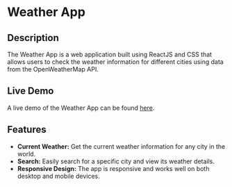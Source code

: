 <h1>Weather App</h1>
<h2>Description</h2>
<p>The Weather App is a web application built using ReactJS and CSS that allows users to check the weather information for different cities using data from the OpenWeatherMap API.</p>

<h2>Live Demo</h2>
<p>A live demo of the Weather App can be found <a href="https://weather-app-armaan.netlify.app/">here</a>.</p>

<h2>Features</h2>
<ul>
  <li><b>Current Weather:</b> Get the current weather information for any city in the world.</li>
  <li><b>Search:</b> Easily search for a specific city and view its weather details.</li>
  <li><b>Responsive Design:</b> The app is responsive and works well on both desktop and mobile devices.</li>
</ul>
